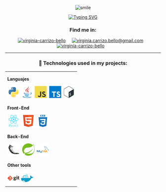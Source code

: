 <div id="header" align="center">
  <p align="center">
   <img src="https://media.giphy.com/media/v1.Y2lkPTc5MGI3NjExb252ZTNnc2Z2Z3k1NzIzcW1zdDViOWViYnUwZWRwczhjMmVibmxyayZlcD12MV9pbnRlcm5hbF9naWZfYnlfaWQmY3Q9cw/dJCdsUHUi13GnAU0wC/giphy.gif" alt="smile" width="100"/>
  </p>
  
  [![Typing SVG](https://readme-typing-svg.demolab.com?font=Fira+Code&pause=1000&color=7131F7&center=true&width=550&height=110&lines=Hello+%F0%9F%91%8B%2C+I'm+Virginia+from+Argentina;+Student+of+the+Technical+in+AI;and+developer+Python+-+React.;WELCOME+TO+MY+GITHUB!+)](https://git.io/typing-svg)
</div>

<h3 align="center">Find me in:</h3>
<p align="left">
  <p align="center">
  <a target="_blank" href="https://www.linkedin.com/in/virginia-carrizo-bello/"><img src="https://img.shields.io/badge/linkedin-%230077B5.svg?&style=for-the-badge&logo=linkedin&logoColor=white" alt="virginia-carrizo-bello" /></a>&nbsp;&nbsp;&nbsp;&nbsp;
  <a href="mailto:virginia.carrizo.bello@gmail.com"><img src="https://img.shields.io/badge/gmail-%23D14836.svg?&style=for-the-badge&logo=gmail&logoColor=white" alt="virginia.carrizo.bello@gmail.com" /></a>&nbsp;&nbsp;&nbsp;&nbsp;
    <a href="https://github.com/virginia-carrizo-bello"><img src="https://img.shields.io/badge/GitHub-%23181717?style=for-the-badge&logo=GitHub&logoColor=white" alt="virginia-carrizo-bello" /></a>&nbsp;&nbsp;&nbsp;&nbsp;
   <!--  <a target="_blank" href="https://lorenacohenebaez-portfolio.netlify.app/" align="left"><img src="https://img.shields.io/badge/-MI PORTFOLIO-orange?style=for-the-badge" alt="Portfolio Lorena Cohene Báez"/></a> -->
</p>
</p>

  --- 

<div align="center">
  <h3>🔨 Technologies used in my projects:</h3>
<table>
    <tr>
        <td> <p><strong>Languajes</strong></p>
            <img src="https://github.com/devicons/devicon/blob/master/icons/python/python-original.svg" title="python" alt="python" width="40" height="40"/>
            <img src="https://github.com/devicons/devicon/blob/master/icons/java/java-original.svg" title="Java" alt="Java" width="40" height="40"/>
            <img src="https://github.com/devicons/devicon/blob/master/icons/javascript/javascript-original.svg" title="JavaScript" alt="JavaScript" width="40" height="40"/>&nbsp;
            <img src="https://github.com/devicons/devicon/blob/master/icons/typescript/typescript-original.svg" title="typescript" alt="Typescript" width="40" height="40"/>
            <img src="https://github.com/devicons/devicon/blob/master/icons/bash/bash-original.svg" title="bash" alt="bash" width="40" height="40"/>
        </td>
    </tr>
    <tr>
        <td>
          <p><strong>Front-End</strong></p>
          <img src="https://github.com/devicons/devicon/blob/master/icons/react/react-original-wordmark.svg" title="React" alt="React" width="40" height="40"/>&nbsp;
          <img src="https://github.com/devicons/devicon/blob/master/icons/html5/html5-original.svg" title="HTML5" alt="HTML" width="40" height="40"/>&nbsp;
          <img src="https://github.com/devicons/devicon/blob/master/icons/css3/css3-plain-wordmark.svg"  title="CSS3" alt="CSS" width="40" height="40"/>&nbsp;
        </td>
    </tr>
    <tr>
        <td>
          <p><strong>Back-End</strong></p>
          <img src="https://github.com/devicons/devicon/blob/master/icons/flask/flask-original.svg" title="Flask"  alt="Flask" width="40" height="40"/>&nbsp;
          <img src="https://github.com/devicons/devicon/blob/master/icons/spring/spring-original.svg" title="Springboot"  alt="Springboot" width="40" height="40"/>&nbsp;
          <img src="https://github.com/devicons/devicon/blob/master/icons/mysql/mysql-original-wordmark.svg" title="MySQL"  alt="MySQL" width="40" height="40"/>&nbsp;
        </td>
    </tr>
    <tr>
        <td> 
          <p><strong>Other tools</strong></p>
          <img src="https://github.com/devicons/devicon/blob/master/icons/git/git-original-wordmark.svg" title="Git" alt="Git" width="40" height="40"/>       
          <img src="https://github.com/devicons/devicon/blob/master/icons/docker/docker-plain.svg" title="docker" alt="Docker" width="40" height="40"/>
        </td>
    </tr>
</table>
</div>

